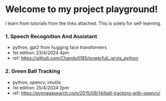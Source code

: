 # Welcome to my project playground!
I learn from tutorials from the links attached. This is solely for self-learning.

### 1. Speech Recognition And Assistant
- python, gpt2 from hugging face transformers
- 1st edition: 23/4/2024 4pm
- ref: https://github.com/Chando0185/powerfull_jarvis_python

### 2. Green Ball Tracking
- python, opencv, imutils
- 1st edition: 25/4/2024 2pm
- ref: https://pyimagesearch.com/2015/09/14/ball-tracking-with-opencv/ 

